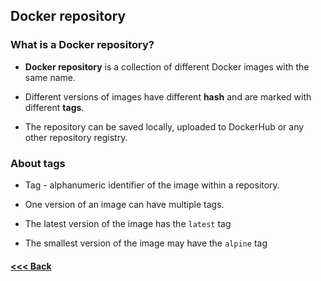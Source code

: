 ## Docker repository

### What is a Docker repository?


* **Docker repository** is a collection of different Docker images with the same name.

* Different versions of images have different **hash** and are marked with different **tags**.

* The repository can be saved locally, uploaded to DockerHub or any other repository registry.

### About tags

* Tag - alphanumeric identifier of the image within a repository.

* One version of an image can have multiple tags.

* The latest version of the image has the `latest` tag

* The smallest version of the image may have the `alpine` tag

#### [<<< Back](/Summary.md)
